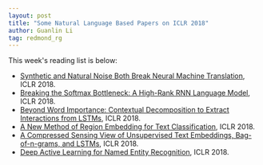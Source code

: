 ```yaml
---
layout: post
title: "Some Natural Language Based Papers on ICLR 2018"
author: Guanlin Li
tag: redmond_rg
---
```


This week's reading list is below:

- [Synthetic and Natural Noise Both Break Neural Machine Translation](https://arxiv.org/abs/1711.02173), ICLR 2018. 
- [Breaking the Softmax Bottleneck: A High-Rank RNN Language Model](https://arxiv.org/abs/1711.03953), ICLR 2018. 
- [Beyond Word Importance: Contextual Decomposition to Extract Interactions from LSTMs](https://arxiv.org/pdf/1801.05453.pdf), ICLR 2018. 
- [A New Method of Region Embedding for Text Classification](), ICLR 2018. 
- [A Compressed Sensing View of Unsupervised Text Embeddings, Bag-of-n-grams, and LSTMs](), ICLR 2018. 
- [Deep Active Learning for Named Entity Recognition](), ICLR 2018. 


